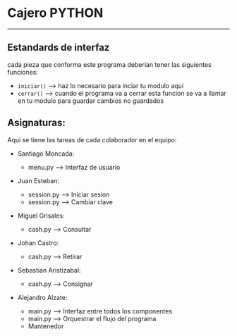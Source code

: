 # Cajero PYTHON
---


## Estandards de interfaz
cada pieza que conforma este programa deberian tener las siguientes funciones:
- `iniciar()` --> haz lo necesario para inciar tu modulo aqui
- `cerrar()` --> cuando el programa va a cerrar esta funcion se va a llamar en tu modulo para guardar cambios no guardados

## Asignaturas:
Aqui se tiene las tareas de cada colaborador en el equipo:
- Santiago Moncada:
	- menu.py --> Interfaz de usuario

- Juan Esteban:
	- session.py --> Iniciar sesion
	- session.py --> Cambiar clave

- Miguel Grisales:
	- cash.py --> Consultar

- Johan Castro:
	- cash.py --> Retirar

- Sebastian Aristizabal:
	- cash.py --> Consignar

- Alejandro Alzate:
	- main.py --> Interfaz entre todos los componentes
	- main.py --> Orquestrar el flujo del programa
	- Mantenedor